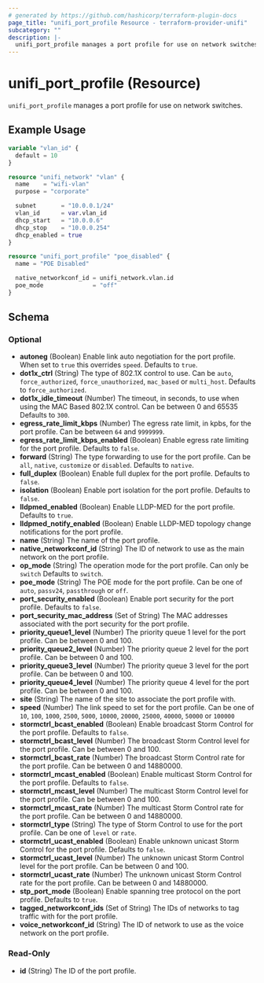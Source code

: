 ```yaml
---
# generated by https://github.com/hashicorp/terraform-plugin-docs
page_title: "unifi_port_profile Resource - terraform-provider-unifi"
subcategory: ""
description: |-
  unifi_port_profile manages a port profile for use on network switches.
---
```


# unifi_port_profile (Resource)

`unifi_port_profile` manages a port profile for use on network switches.

## Example Usage

```terraform
variable "vlan_id" {
  default = 10
}

resource "unifi_network" "vlan" {
  name    = "wifi-vlan"
  purpose = "corporate"

  subnet       = "10.0.0.1/24"
  vlan_id      = var.vlan_id
  dhcp_start   = "10.0.0.6"
  dhcp_stop    = "10.0.0.254"
  dhcp_enabled = true
}

resource "unifi_port_profile" "poe_disabled" {
  name = "POE Disabled"

  native_networkconf_id = unifi_network.vlan.id
  poe_mode              = "off"
}
```

<!-- schema generated by tfplugindocs -->
## Schema

### Optional

- **autoneg** (Boolean) Enable link auto negotiation for the port profile. When set to `true` this overrides `speed`. Defaults to `true`.
- **dot1x_ctrl** (String) The type of 802.1X control to use. Can be `auto`, `force_authorized`, `force_unauthorized`, `mac_based` or `multi_host`. Defaults to `force_authorized`.
- **dot1x_idle_timeout** (Number) The timeout, in seconds, to use when using the MAC Based 802.1X control. Can be between 0 and 65535 Defaults to `300`.
- **egress_rate_limit_kbps** (Number) The egress rate limit, in kpbs, for the port profile. Can be between `64` and `9999999`.
- **egress_rate_limit_kbps_enabled** (Boolean) Enable egress rate limiting for the port profile. Defaults to `false`.
- **forward** (String) The type forwarding to use for the port profile. Can be `all`, `native`, `customize` or `disabled`. Defaults to `native`.
- **full_duplex** (Boolean) Enable full duplex for the port profile. Defaults to `false`.
- **isolation** (Boolean) Enable port isolation for the port profile. Defaults to `false`.
- **lldpmed_enabled** (Boolean) Enable LLDP-MED for the port profile. Defaults to `true`.
- **lldpmed_notify_enabled** (Boolean) Enable LLDP-MED topology change notifications for the port profile.
- **name** (String) The name of the port profile.
- **native_networkconf_id** (String) The ID of network to use as the main network on the port profile.
- **op_mode** (String) The operation mode for the port profile. Can only be `switch` Defaults to `switch`.
- **poe_mode** (String) The POE mode for the port profile. Can be one of `auto`, `passv24`, `passthrough` or `off`.
- **port_security_enabled** (Boolean) Enable port security for the port profile. Defaults to `false`.
- **port_security_mac_address** (Set of String) The MAC addresses associated with the port security for the port profile.
- **priority_queue1_level** (Number) The priority queue 1 level for the port profile. Can be between 0 and 100.
- **priority_queue2_level** (Number) The priority queue 2 level for the port profile. Can be between 0 and 100.
- **priority_queue3_level** (Number) The priority queue 3 level for the port profile. Can be between 0 and 100.
- **priority_queue4_level** (Number) The priority queue 4 level for the port profile. Can be between 0 and 100.
- **site** (String) The name of the site to associate the port profile with.
- **speed** (Number) The link speed to set for the port profile. Can be one of `10`, `100`, `1000`, `2500`, `5000`, `10000`, `20000`, `25000`, `40000`, `50000` or `100000`
- **stormctrl_bcast_enabled** (Boolean) Enable broadcast Storm Control for the port profile. Defaults to `false`.
- **stormctrl_bcast_level** (Number) The broadcast Storm Control level for the port profile. Can be between 0 and 100.
- **stormctrl_bcast_rate** (Number) The broadcast Storm Control rate for the port profile. Can be between 0 and 14880000.
- **stormctrl_mcast_enabled** (Boolean) Enable multicast Storm Control for the port profile. Defaults to `false`.
- **stormctrl_mcast_level** (Number) The multicast Storm Control level for the port profile. Can be between 0 and 100.
- **stormctrl_mcast_rate** (Number) The multicast Storm Control rate for the port profile. Can be between 0 and 14880000.
- **stormctrl_type** (String) The type of Storm Control to use for the port profile. Can be one of `level` or `rate`.
- **stormctrl_ucast_enabled** (Boolean) Enable unknown unicast Storm Control for the port profile. Defaults to `false`.
- **stormctrl_ucast_level** (Number) The unknown unicast Storm Control level for the port profile. Can be between 0 and 100.
- **stormctrl_ucast_rate** (Number) The unknown unicast Storm Control rate for the port profile. Can be between 0 and 14880000.
- **stp_port_mode** (Boolean) Enable spanning tree protocol on the port profile. Defaults to `true`.
- **tagged_networkconf_ids** (Set of String) The IDs of networks to tag traffic with for the port profile.
- **voice_networkconf_id** (String) The ID of network to use as the voice network on the port profile.

### Read-Only

- **id** (String) The ID of the port profile.


